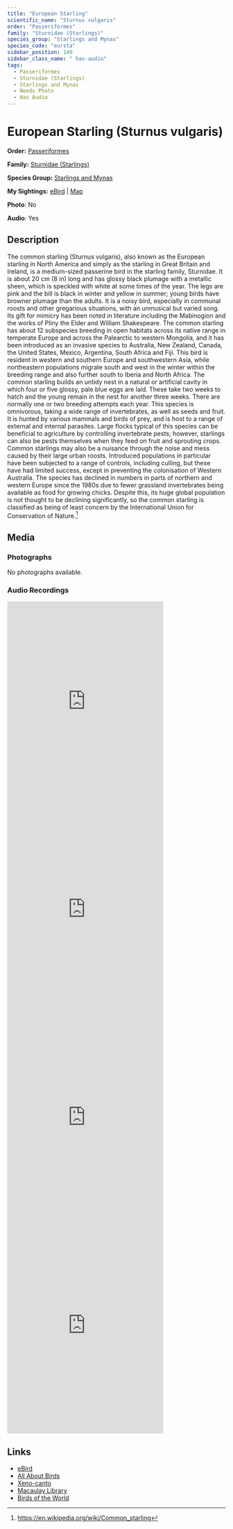 ```yaml
---
title: "European Starling"
scientific_name: "Sturnus vulgaris"
order: "Passeriformes"
family: "Sturnidae (Starlings)"
species_group: "Starlings and Mynas"
species_code: "eursta"
sidebar_position: 149
sidebar_class_name: " has-audio"
tags: 
  - Passeriformes
  - Sturnidae (Starlings)
  - Starlings and Mynas
  - Needs Photo
  - Has Audio
---
```


# European Starling (Sturnus vulgaris)

**Order:** [Passeriformes](/tags/passeriformes)

**Family:** [Sturnidae (Starlings)](/tags/sturnidae-starlings)

**Species Group:** [Starlings and Mynas](/tags/starlings-and-mynas)

**My Sightings:** [eBird](https://ebird.org/lifelist?r=world&time=life&spp=eursta) | [Map](/map?species_code=eursta)

**Photo**: No 

**Audio**: Yes

## Description
The common starling (Sturnus vulgaris), also known as the European starling in North America and simply as the starling in Great Britain and Ireland, is a medium-sized passerine bird in the starling family, Sturnidae. It is about 20 cm (8 in) long and has glossy black plumage with a metallic sheen, which is speckled with white at some times of the year. The legs are pink and the bill is black in winter and yellow in summer; young birds have browner plumage than the adults. It is a noisy bird, especially in communal roosts and other gregarious situations, with an unmusical but varied song. Its gift for mimicry has been noted in literature including the Mabinogion and the works of Pliny the Elder and William Shakespeare.
The common starling has about 12 subspecies breeding in open habitats across its native range in temperate Europe and across the Palearctic to western Mongolia, and it has been introduced as an invasive species to Australia, New Zealand, Canada, the United States, Mexico, Argentina, South Africa and Fiji. This bird is resident in western and southern Europe and southwestern Asia, while northeastern populations migrate south and west in the winter within the breeding range and also further south to Iberia and North Africa. The common starling builds an untidy nest in a natural or artificial cavity in which four or five glossy, pale blue eggs are laid. These take two weeks to hatch and the young remain in the nest for another three weeks. There are normally one or two breeding attempts each year. This species is omnivorous, taking a wide range of invertebrates, as well as seeds and fruit. It is hunted by various mammals and birds of prey, and is host to a range of external and internal parasites.
Large flocks typical of this species can be beneficial to agriculture by controlling invertebrate pests; however, starlings can also be pests themselves when they feed on fruit and sprouting crops. Common starlings may also be a nuisance through the noise and mess caused by their large urban roosts. Introduced populations in particular have been subjected to a range of controls, including culling, but these have had limited success, except in preventing the colonisation of Western Australia.
The species has declined in numbers in parts of northern and western Europe since the 1980s due to fewer grassland invertebrates being available as food for growing chicks. Despite this, its huge global population is not thought to be declining significantly, so the common starling is classified as being of least concern by the International Union for Conservation of Nature.[^1]

[^1]: https://en.wikipedia.org/wiki/Common_starling

## Media
### Photographs
No photographs available.

### Audio Recordings
<iframe src="https://macaulaylibrary.org/asset/626843430/embed" width="360" height="480" frameborder="0" allowfullscreen></iframe>
<iframe src="https://macaulaylibrary.org/asset/626843431/embed" width="360" height="480" frameborder="0" allowfullscreen></iframe>
<iframe src="https://macaulaylibrary.org/asset/626843432/embed" width="360" height="480" frameborder="0" allowfullscreen></iframe>
<iframe src="https://macaulaylibrary.org/asset/626843433/embed" width="360" height="480" frameborder="0" allowfullscreen></iframe>

## Links
* [eBird](https://ebird.org/species/eursta) 
* [All About Birds](https://www.allaboutbirds.org/guide/eursta) 
* [Xeno-canto](https://www.xeno-canto.org/species/sturnus-vulgaris) 
* [Macaulay Library](https://search.macaulaylibrary.org/catalog?taxonCode=eursta&sort=rating_rank_desc)
* [Birds of the World](https://birdsoftheworld.org/bow/species/eursta)
